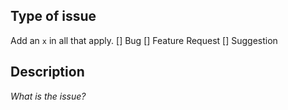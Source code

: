 ## Type of issue 
Add an `x` in all that apply.
[] Bug
[] Feature Request
[] Suggestion

## Description
*What is the issue?*
